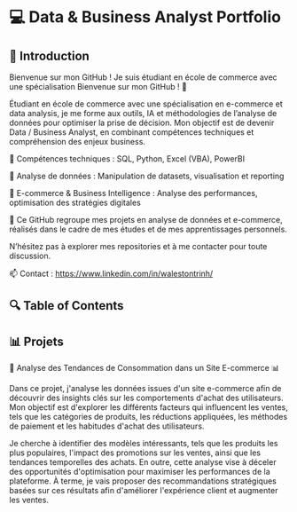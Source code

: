 # 💻 Data & Business Analyst Portfolio

## 📌 Introduction  

Bienvenue sur mon GitHub ! Je suis étudiant en école de commerce avec une spécialisation 
Bienvenue sur mon GitHub ! 🎯

Étudiant en école de commerce avec une spécialisation en e-commerce et data analysis, je me forme aux outils, IA et méthodologies de l’analyse de données pour optimiser la prise de décision. Mon objectif est de devenir Data / Business Analyst, en combinant compétences techniques et compréhension des enjeux business.

🔹 Compétences techniques : SQL, Python, Excel (VBA), PowerBI

🔹 Analyse de données : Manipulation de datasets, visualisation et reporting

🔹 E-commerce & Business Intelligence : Analyse des performances, optimisation des stratégies digitales

🚀 Ce GitHub regroupe mes projets en analyse de données et e-commerce, réalisés dans le cadre de mes études et de mes apprentissages personnels.

N’hésitez pas à explorer mes repositories et à me contacter pour toute discussion.

📫 Contact : https://www.linkedin.com/in/walestontrinh/


## 🔍 Table of Contents

## 📊 Projets

🚀 Analyse des Tendances de Consommation dans un Site E-commerce 📊

Dans ce projet, j'analyse les données issues d'un site e-commerce afin de découvrir des insights clés sur les comportements d'achat des utilisateurs. Mon objectif est d'explorer les différents facteurs qui influencent les ventes, tels que les catégories de produits, les réductions appliquées, les méthodes de paiement et les habitudes d'achat des utilisateurs.

Je cherche à identifier des modèles intéressants, tels que les produits les plus populaires, l'impact des promotions sur les ventes, ainsi que les tendances temporelles des achats. En outre, cette analyse vise à déceler des opportunités d'optimisation pour maximiser les performances de la plateforme. À terme, je vais proposer des recommandations stratégiques basées sur ces résultats afin d'améliorer l'expérience client et augmenter les ventes.
